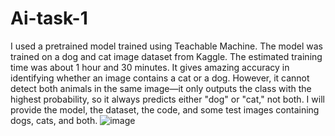 # Ai-task-1
I used a pretrained model trained using Teachable Machine. The model was trained on a dog and cat image dataset from Kaggle. The estimated training time was about 1 hour and 30 minutes. It gives amazing accuracy in identifying whether an image contains a cat or a dog. However, it cannot detect both animals in the same image—it only outputs the class with the highest probability, so it always predicts either "dog" or "cat," not both. I will provide the model, the dataset, the code, and some test images containing dogs, cats, and both.
![image](https://github.com/user-attachments/assets/43e83edb-944c-437a-af52-1c93b727092d)
